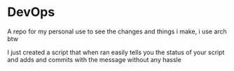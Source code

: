 # DevOps
A repo for my personal use to see the changes and things i make, i use arch btw

I just created a script that when ran easily tells you the status of your script and adds and commits with the message
without any hassle 

